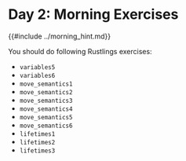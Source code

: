 # Day 2: Morning Exercises

{{#include ../morning_hint.md}}

You should do following Rustlings exercises:

- `variables5`
- `variables6`
- `move_semantics1`
- `move_semantics2`
- `move_semantics3`
- `move_semantics4`
- `move_semantics5`
- `move_semantics6`
- `lifetimes1`
- `lifetimes2`
- `lifetimes3`
